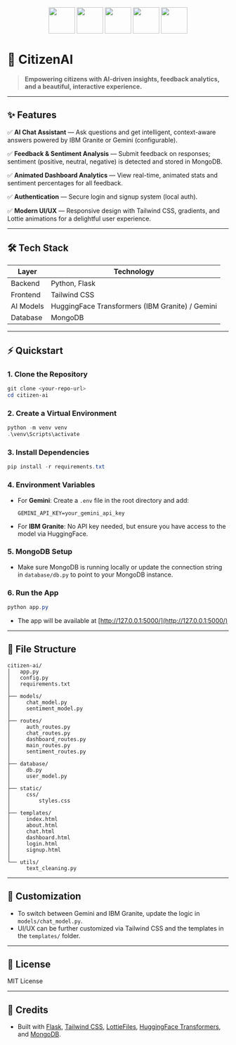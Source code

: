 
<div align="center">
  <img src="https://cdn.jsdelivr.net/gh/devicons/devicon/icons/python/python-original.svg" width="60"/>
  <img src="https://cdn.jsdelivr.net/gh/devicons/devicon/icons/flask/flask-original.svg" width="60"/>
  <img src="https://cdn.jsdelivr.net/gh/devicons/devicon/icons/mongodb/mongodb-original.svg" width="60"/>
  <img src="https://cdn.jsdelivr.net/gh/devicons/devicon/icons/tailwindcss/tailwindcss-plain.svg" width="60"/>
  <img src="https://cdn.jsdelivr.net/gh/devicons/devicon/icons/html5/html5-original.svg" width="60"/>
</div>

# 🚀 CitizenAI

> **Empowering citizens with AI-driven insights, feedback analytics, and a beautiful, interactive experience.**

---

## ✨ Features

✅ **AI Chat Assistant** — Ask questions and get intelligent, context-aware answers powered by IBM Granite or Gemini (configurable).

✅ **Feedback & Sentiment Analysis** — Submit feedback on responses; sentiment (positive, neutral, negative) is detected and stored in MongoDB.

✅ **Animated Dashboard Analytics** — View real-time, animated stats and sentiment percentages for all feedback.

✅ **Authentication** — Secure login and signup system (local auth).

✅ **Modern UI/UX** — Responsive design with Tailwind CSS, gradients, and Lottie animations for a delightful user experience.

---

## 🛠️ Tech Stack

| Layer      | Technology                                      |
|------------|-------------------------------------------------|
| Backend    | Python, Flask                                   |
| Frontend   | Tailwind CSS
| AI Models  | HuggingFace Transformers (IBM Granite) / Gemini |
| Database   | MongoDB                                         |

---

## ⚡ Quickstart

### 1. Clone the Repository
```powershell
git clone <your-repo-url>
cd citizen-ai
```

### 2. Create a Virtual Environment
```powershell
python -m venv venv
.\venv\Scripts\activate
```

### 3. Install Dependencies
```powershell
pip install -r requirements.txt
```

### 4. Environment Variables

- For **Gemini**: Create a `.env` file in the root directory and add:
  ```env
  GEMINI_API_KEY=your_gemini_api_key
  ```
- For **IBM Granite**: No API key needed, but ensure you have access to the model via HuggingFace.

### 5. MongoDB Setup
- Make sure MongoDB is running locally or update the connection string in `database/db.py` to point to your MongoDB instance.

### 6. Run the App
```powershell
python app.py
```
- The app will be available at [http://127.0.0.1:5000/](http://127.0.0.1:5000/)

---

## 📁 File Structure

```text
citizen-ai/
│   app.py
│   config.py
│   requirements.txt
│
├── models/
│     chat_model.py
│     sentiment_model.py
│
├── routes/
│     auth_routes.py
│     chat_routes.py
│     dashboard_routes.py
│     main_routes.py
│     sentiment_routes.py
│
├── database/
│     db.py
│     user_model.py
│
├── static/
│     css/
│         styles.css
│
├── templates/
│     index.html
│     about.html
│     chat.html
│     dashboard.html
│     login.html
│     signup.html
│
└── utils/
      text_cleaning.py
```

---

## 🎨 Customization

- To switch between Gemini and IBM Granite, update the logic in `models/chat_model.py`.
- UI/UX can be further customized via Tailwind CSS and the templates in the `templates/` folder.

---

## 📜 License

MIT License

---

## 🙏 Credits

- Built with [Flask](https://flask.palletsprojects.com/), [Tailwind CSS](https://tailwindcss.com/), [LottieFiles](https://lottiefiles.com/), [HuggingFace Transformers](https://huggingface.co/docs/transformers/index), and [MongoDB](https://www.mongodb.com/).
